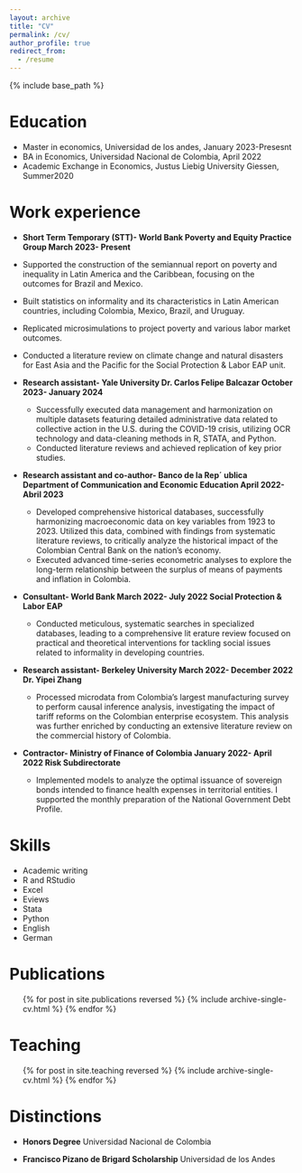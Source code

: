 ```yaml
---
layout: archive
title: "CV"
permalink: /cv/
author_profile: true
redirect_from:
  - /resume
---
```


{% include base_path %}

Education
======
* Master in economics, Universidad de los andes, January 2023-Presesnt
* BA in Economics, Universidad Nacional de Colombia, April 2022
* Academic Exchange in Economics, Justus Liebig University Giessen, Summer2020

Work experience
======
*  <b>Short Term Temporary (STT)- World Bank
 Poverty and Equity Practice Group
 March 2023- Present</b>

  * Supported the construction of the semiannual report on poverty and inequality in Latin America and
  the Caribbean, focusing on the outcomes for Brazil and Mexico.
  * Built statistics on informality and its characteristics in Latin American countries, including Colombia,
  Mexico, Brazil, and Uruguay.
  * Replicated microsimulations to project poverty and various labor market outcomes.
  * Conducted a literature review on climate change and natural disasters for East Asia and the Pacific for
  the Social Protection & Labor EAP unit.

* <b>Research assistant- Yale University
 Dr. Carlos Felipe Balcazar
 October 2023- January 2024</b>

  * Successfully executed data management and harmonization on multiple datasets featuring detailed
  administrative data related to collective action in the U.S. during the COVID-19 crisis, utilizing OCR
  technology and data-cleaning methods in R, STATA, and Python.
  * Conducted literature reviews and achieved replication of key prior  studies.

* <b>Research assistant and co-author- Banco de la Rep´ ublica
 Department of Communication and Economic Education
 April 2022- Abril 2023</b>
  * Developed comprehensive historical databases, successfully  harmonizing macroeconomic data on key
  variables from 1923 to 2023. Utilized this data, combined with findings from systematic literature
  reviews, to critically analyze the historical impact of the Colombian Central Bank on the nation’s
  economy.
  * Executed advanced time-series econometric analyses to explore the   long-term relationship between the
  surplus of means of payments and inflation in Colombia.

* <b>Consultant- World Bank
  March 2022- July 2022
  Social Protection & Labor EAP</b>
  * Conducted meticulous, systematic searches in specialized databases, leading to a comprehensive lit
  erature review focused on practical and theoretical interventions for tackling social issues related to
  informality in developing countries.

* <b>Research assistant- Berkeley University
 March 2022- December 2022
 Dr. Yipei Zhang</b>
  * Processed microdata from Colombia’s largest manufacturing survey to perform causal inference analysis,
  investigating the impact of tariff reforms on the Colombian enterprise ecosystem. This analysis was
  further enriched by conducting an extensive literature review on the commercial history of Colombia.

* <b>Contractor- Ministry of Finance of Colombia
 January 2022- April 2022
 Risk Subdirectorate</b>
  * Implemented models to analyze the optimal issuance of sovereign bonds intended to finance health
  expenses in territorial entities. I supported the monthly preparation of the National Government Debt
  Profile.
  
Skills
======
* Academic writing
* R and RStudio
* Excel
* Eviews
* Stata
* Python
* English
* German

Publications
======
  <ul>{% for post in site.publications reversed %}
    {% include archive-single-cv.html %}
  {% endfor %}</ul>
  
<!--Talks
======
  <ul>{% for post in site.talks reversed %}
    #{% include archive-single-talk-cv.html  %}
  {% endfor %}</ul>-->
  
Teaching
======
  <ul>{% for post in site.teaching reversed %}
    {% include archive-single-cv.html %}
  {% endfor %}</ul>
  
Distinctions
======
 * <b>Honors Degree</b>      Universidad Nacional de Colombia
 
 * <b>Francisco Pizano de Brigard Scholarship</b>       Universidad de los Andes
 
 
